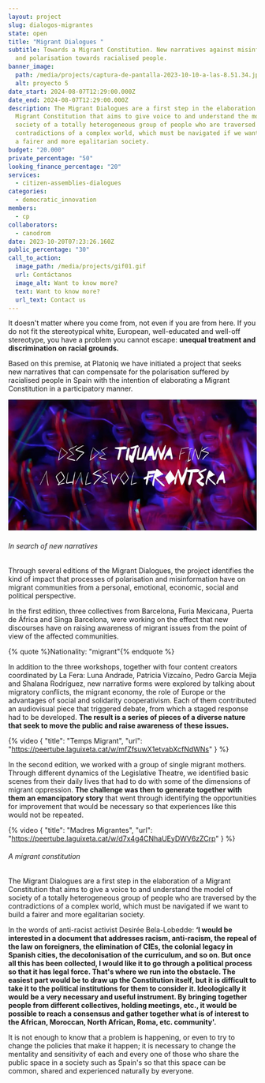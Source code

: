 ```yaml
---
layout: project
slug: dialogos-migrantes
state: open
title: "Migrant Dialogues "
subtitle: Towards a Migrant Constitution. New narratives against misinformation
  and polarisation towards racialised people.
banner_image:
  path: /media/projects/captura-de-pantalla-2023-10-10-a-las-8.51.34.jpg
  alt: proyecto 5
date_start: 2024-08-07T12:29:00.000Z
date_end: 2024-08-07T12:29:00.000Z
description: The Migrant Dialogues are a first step in the elaboration of a
  Migrant Constitution that aims to give voice to and understand the model of
  society of a totally heterogeneous group of people who are traversed by the
  contradictions of a complex world, which must be navigated if we want to build
  a fairer and more egalitarian society.
budget: "20.000"
private_percentage: "50"
looking_finance_percentage: "20"
services:
  - citizen-assemblies-dialogues
categories:
  - democratic_innovation
members:
  - cp
collaborators:
  - canodrom
date: 2023-10-20T07:23:26.160Z
public_percentage: "30"
call_to_action:
  image_path: /media/projects/gif01.gif
  url: Contáctanos
  image_alt: Want to know more?
  text: Want to know more?
  url_text: Contact us
---
```

It doesn't matter where you come from, not even if you are from here. If you do not fit the stereotypical white, European, well-educated and well-off stereotype, you have a problem you cannot escape: **unequal treatment and discrimination on racial grounds.**

Based on this premise, at Platoniq we have initiated a project that seeks new narratives that can compensate for the polarisation suffered by racialised people in Spain with the intention of elaborating a Migrant Constitution in a participatory manner.

![“Somos Migras”, de Luna Andrade](/media/captura-de-pantalla-2023-10-10-a-las-8.48.11.jpg "“Somos Migras”, de Luna Andrade")

###### In search of new narratives

Through several editions of the Migrant Dialogues, the project identifies the kind of impact that processes of polarisation and misinformation have on migrant communities from a personal, emotional, economic, social and political perspective.

In the first edition, three collectives from Barcelona, Furia Mexicana, Puerta de África and Singa Barcelona, were working on the effect that new discourses have on raising awareness of migrant issues from the point of view of the affected communities.



{% quote %}Nationality: "migrant"{% endquote %}

In addition to the three workshops, together with four content creators coordinated by La Fera: Luna Andrade, Patricia Vizcaíno, Pedro García Mejía and Shalana Rodríguez, new narrative forms were explored by talking about migratory conflicts, the migrant economy, the role of Europe or the advantages of social and solidarity cooperativism. Each of them contributed an audiovisual piece that triggered debate, from which a staged response had to be developed. **The result is a series of pieces of a diverse nature that seek to move the public and raise awareness of these issues.**

{% video { "title": "Temps Migrant", "url": "https://peertube.laguixeta.cat/w/mfZfsuwX1etvabXcfNdWNs" } %}

In the second edition, we worked with a group of single migrant mothers. Through different dynamics of the Legislative Theatre, we identified basic scenes from their daily lives that had to do with some of the dimensions of migrant oppression. **The challenge was then to generate together with them an emancipatory story** that went through identifying the opportunities for improvement that would be necessary so that experiences like this would not be repeated.

{% video { "title": "Madres Migrantes", "url": "https://peertube.laguixeta.cat/w/d7x4g4CNhaUEyDWV6zZCrp" } %}

###### A migrant constitution

The Migrant Dialogues are a first step in the elaboration of a Migrant Constitution that aims to give a voice to and understand the model of society of a totally heterogeneous group of people who are traversed by the contradictions of a complex world, which must be navigated if we want to build a fairer and more egalitarian society.

In the words of anti-racist activist Desirée Bela-Lobedde: **‘I would be interested in a document that addresses racism, anti-racism, the repeal of the law on foreigners, the elimination of CIEs, the colonial legacy in Spanish cities, the decolonisation of the curriculum, and so on. But once all this has been collected, I would like it to go through a political process so that it has legal force. That's where we run into the obstacle. The easiest part would be to draw up the Constitution itself, but it is difficult to take it to the political institutions for them to consider it. Ideologically it would be a very necessary and useful instrument. By bringing together people from different collectives, holding meetings, etc., it would be possible to reach a consensus and gather together what is of interest to the African, Moroccan, North African, Roma, etc. community'.**

It is not enough to know that a problem is happening, or even to try to change the policies that make it happen; it is necessary to change the mentality and sensitivity of each and every one of those who share the public space in a society such as Spain's so that this space can be common, shared and experienced naturally by everyone.
